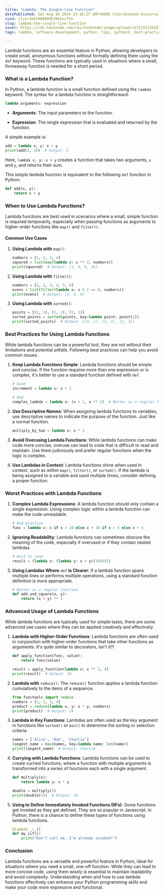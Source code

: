 ```yaml
---
title: "Lambda: The Single-line Function"
datePublished: Sat Aug 10 2024 23:10:27 GMT+0000 (Coordinated Universal Time)
cuid: clzor1bdr000009k3963scftm
slug: lambda-the-single-line-function
cover: https://cdn.hashnode.com/res/hashnode/image/upload/v1723331351839/c48730a9-cd07-48e3-ad34-38bbaedaf955.png
tags: lambda, software-development, python, tips, python3, best-practices, lambda-function, lambda-expression

---
```


Lambda functions are an essential feature in Python, allowing developers to create small, anonymous functions without formally defining them using the `def` keyword. These functions are typically used in situations where a small, throwaway function is needed for a short period.

### What is a Lambda Function?

In Python, a lambda function is a small function defined using the `lambda` keyword. The syntax for a lambda function is straightforward:

```python
lambda arguments: expression
```

* **Arguments**: The input parameters to the function.
    
* **Expression**: The single expression that is evaluated and returned by the function.
    

A simple example is:

```python
add = lambda x, y: x + y
print(add(2, 3))  # Output: 5
```

Here, `lambda x, y: x + y` creates a function that takes two arguments, `x` and `y`, and returns their sum.

This simple lambda function is equivalent to the following `def` function in Python:

```python
def add(x, y):
    return x + y
```

### When to Use Lambda Functions?

Lambda functions are best used in scenarios where a small, simple function is required temporarily, especially when passing functions as arguments to higher-order functions like `map()` and `filter()`.

#### Common Use Cases

1. **Using Lambda with** `map()`:
    
    ```python
    numbers = [1, 2, 3, 4]
    squared = list(map(lambda x: x ** 2, numbers))
    print(squared)  # Output: [1, 4, 9, 16]
    ```
    
2. **Using Lambda with** `filter()`:
    
    ```python
    numbers = [1, 2, 3, 4, 5, 6]
    evens = list(filter(lambda x: x % 2 == 0, numbers))
    print(evens)  # Output: [2, 4, 6]
    ```
    
3. **Using Lambda with** `sorted()`:
    
    ```python
    points = [(2, 3), (1, 2), (3, 1)]
    sorted_points = sorted(points, key=lambda point: point[1])
    print(sorted_points)  # Output: [(3, 1), (1, 2), (2, 3)]
    ```
    

### Best Practices for Using Lambda Functions

While lambda functions can be a powerful tool, they are not without their limitations and potential pitfalls. Following best practices can help you avoid common issues.

1. **Keep Lambda Functions Simple**: Lambda functions should be simple and concise. If the function requires more than one expression or is complex, it's better to use a standard function defined with `def`.
    
    ```python
    # Good
    increment = lambda x: x + 1
    
    # Bad
    complex_lambda = lambda x: (x + 1, x ** 2)  # Better as a regular function
    ```
    
2. **Use Descriptive Names**: When assigning lambda functions to variables, use descriptive names to indicate the purpose of the function. Just like a normal function.
    
    ```python
    multiply_by_two = lambda x: x * 2
    ```
    
3. **Avoid Overusing Lambda Functions**: While lambda functions can make code more concise, overuse can lead to code that is difficult to read and maintain. Use them judiciously and prefer regular functions when the logic is complex.
    
4. **Use Lambdas in Context**: Lambda functions shine when used in context, such as within `map()`, `filter()`, or `sorted()`. If the lambda is being assigned to a variable and used multiple times, consider defining a proper function.
    

### Worst Practices with Lambda Functions

1. **Complex Lambda Expressions**: A lambda function should only contain a single expression. Using complex logic within a lambda function can make the code unreadable.
    
    ```python
    # Bad practice
    func = lambda x: x if x > 10 else x + 10 if x > 5 else x + 5
    ```
    
2. **Ignoring Readability**: Lambda functions can sometimes obscure the meaning of the code, especially if overused or if they contain nested lambdas.
    
    ```python
    # Hard to read
    result = (lambda x: (lambda y: x + y)(10))(5)
    ```
    
3. **Using Lambdas Where** `def` **is Clearer**: If a lambda function spans multiple lines or performs multiple operations, using a standard function definition is more appropriate.
    
    ```python
    # Better as a regular function
    def add_and_square(x, y):
        return (x + y) ** 2
    ```
    

### Advanced Usage of Lambda Functions

While lambda functions are typically used for simple tasks, there are some advanced use cases where they can be applied creatively and effectively.

1. **Lambda with Higher-Order Functions**: Lambda functions are often used in conjunction with higher-order functions that take other functions as arguments. It's quite similar to decorators, isn't it?!
    
    ```python
    def apply_function(func, value):
        return func(value)
    
    result = apply_function(lambda x: x ** 2, 4)
    print(result)  # Output: 16
    ```
    
2. **Lambda with** `reduce()`: The `reduce()` function applies a lambda function cumulatively to the items of a sequence.
    
    ```python
    from functools import reduce
    numbers = [1, 2, 3, 4]
    product = reduce(lambda x, y: x * y, numbers)
    print(product)  # Output: 24
    ```
    
3. **Lambda in Key Functions**: Lambdas are often used as the key argument in functions like `sorted()` or `min()` to determine the sorting or selection criteria.
    
    ```python
    names = ['Alice', 'Bob', 'Charlie']
    longest_name = max(names, key=lambda name: len(name))
    print(longest_name)  # Output: Charlie
    ```
    
4. **Currying with Lambda Functions**: Lambda functions can be used to create curried functions, where a function with multiple arguments is transformed into a series of functions each with a single argument.
    
    ```python
    def multiply(x):
        return lambda y: x * y
    
    double = multiply(2)
    print(double(5))  # Output: 10
    ```
    
5. **Using to Define Immediately Invoked Functions (IIFs)**: Some functions get invoked as they get defined. They are so popular in Javascript. In Python, there is a chance to define these types of functions using lambda functions.
    
    ```python
    @lambda _:_()
    def my_iif():
        print("Don't call me. I'm already invoked!")
    ```
    

### Conclusion

Lambda functions are a versatile and powerful feature in Python, ideal for situations where you need a small, one-off function. While they can lead to more concise code, using them wisely is essential to maintain readability and avoid complexity. Understanding when and how to use lambda functions effectively can enhance your Python programming skills and make your code more expressive and functional.